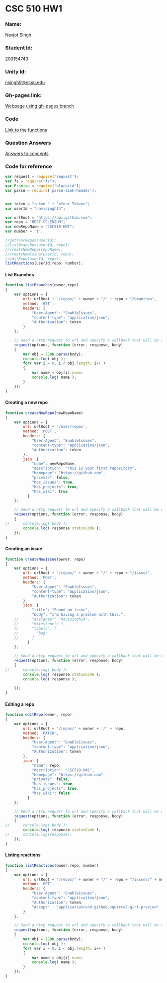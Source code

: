 # CSC 510 HW1

### Name: 
Navjot Singh
### Student Id: 
200154743
### Unity Id: 
nsingh9@ncsu.edu

### Gh-pages link:
[Webpage using gh-pages branch](https://pages.github.ncsu.edu/nsingh9/CSC510-HW1/)  

### Code
[Link to the functions](https://github.ncsu.edu/nsingh9/CSC510-HW1/blob/master/script.js)

### Question Answers
[Answers to concepts](https://github.ncsu.edu/nsingh9/CSC510-HW1/blob/master/Question%20Answers.pdf)




### Code for reference

```javascript
var request = require('request');
var fs = require("fs");
var Promise = require('bluebird');
var parse = require('parse-link-header');


var token = "token " + "<Your Token>";
var userId = "navisingh14";

var urlRoot = "https://api.github.com";
var repo = "REST-SELENIUM";
var newRepoName = "CSC510-HW1"; 
var number = '1';

//getYourRepos(userId);
//listBranches(userId, repo);
//createNewRepo(repoName);
//createNewIssue(userId, repo);
//editRepo(userId, repo);
listReactions(userId,repo, number);
```

#### List Branches
```javascript 
function listBranches(owner,repo)
{
	var options = {
		url: urlRoot + '/repos/' + owner + "/" + repo + "/branches",
		method: 'GET',
		headers: {
			"User-Agent": "EnableIssues",
			"content-type": "application/json",
			"Authorization": token
		}
	};

	// Send a http request to url and specify a callback that will be called upon its return.
	request(options, function (error, response, body) 
	{
		var obj = JSON.parse(body);
		console.log( obj );
		for( var i = 0; i < obj.length; i++ )
		{
			var name = obj[i].name;
			console.log( name );
		}
	});
}
```
#### Creating a new repo
```javascript
function createNewRepo(newRepoName)
{
	var options = {
		url: urlRoot + '/user/repos',
		method: 'POST',
		headers: {
			"User-Agent": "EnableIssues",
			"content-type": "application/json",
			"Authorization": token
		},
		json: {
			"name": newRepoName,
			"description": "This is your first repository",
			"homepage": "https://github.com",
			"private": false,
			"has_issues": true,
			"has_projects": true,
			"has_wiki": true
		  }
	};

	// Send a http request to url and specify a callback that will be called upon its return.
	request(options, function (error, response, body) 
	{
//		console.log( body );
		console.log( response.statusCode );
	});
}
```

#### Creating an issue
```javascript
function createNewIssue(owner, repo)
{
	var options = {
		url: urlRoot + '/repos/' + owner + "/" + repo + "/issues",
		method: 'POST',
		headers: {
			"User-Agent": "EnableIssues",
			"content-type": "application/json",
			"Authorization": token
		},
		json: {
			"title": "Found an issue",
			"body": "I'm having a problem with this.",
	//		"assignee": "navisingh14",
	//		"milestone": 1,
	//		"labels": [
	//		  "bug"
	//		]
		  }
	};

	// Send a http request to url and specify a callback that will be called upon its return.
	request(options, function (error, response, body) 
	{
//		console.log( body );
		console.log( response.statusCode );
		console.log( response );
		
	});
}
```
#### Editing a repo
```javascript 
function editRepo(owner, repo)
{
	var options = {
		url: urlRoot + '/repos/' + owner + '/' + repo,
		method: 'PATCH',
		headers: {
			"User-Agent": "EnableIssues",
			"content-type": "application/json",
			"Authorization": token
		},
		json: {
			"name": repo,
			"description": "CSC510-HW1",
			"homepage": "https://github.com",
			"private": false,
			"has_issues": true,
			"has_projects": true,
			"has_wiki": false
		  }
	};

	// Send a http request to url and specify a callback that will be called upon its return.
	request(options, function (error, response, body) 
	{
//		console.log( body );
		console.log( response.statusCode );
//		console.log(response);
	});
}
```

#### Listing reactions
```javascript 
function listReactions(owner,repo, number)
{
	var options = {
		url: urlRoot + '/repos/' + owner + "/" + repo + "/issues/" + number + "/reactions" ,
		method: 'GET',
		headers: {
			"User-Agent": "EnableIssues",
			"content-type": "application/json",
			"Authorization": token,
			"Accept" : "application/vnd.github.squirrel-girl-preview"
		}
	};

	// Send a http request to url and specify a callback that will be called upon its return.
	request(options, function (error, response, body) 
	{
		var obj = JSON.parse(body);
		console.log( obj );
		for( var i = 0; i < obj.length; i++ )
		{
			var name = obj[i].name;
			console.log( name );
		}
	});
}
```

